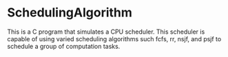 # SchedulingAlgorithm
This is a C program that simulates a CPU scheduler. This scheduler is capable of using varied scheduling algorithms such fcfs, rr, nsjf, and psjf to schedule a group of computation tasks.
